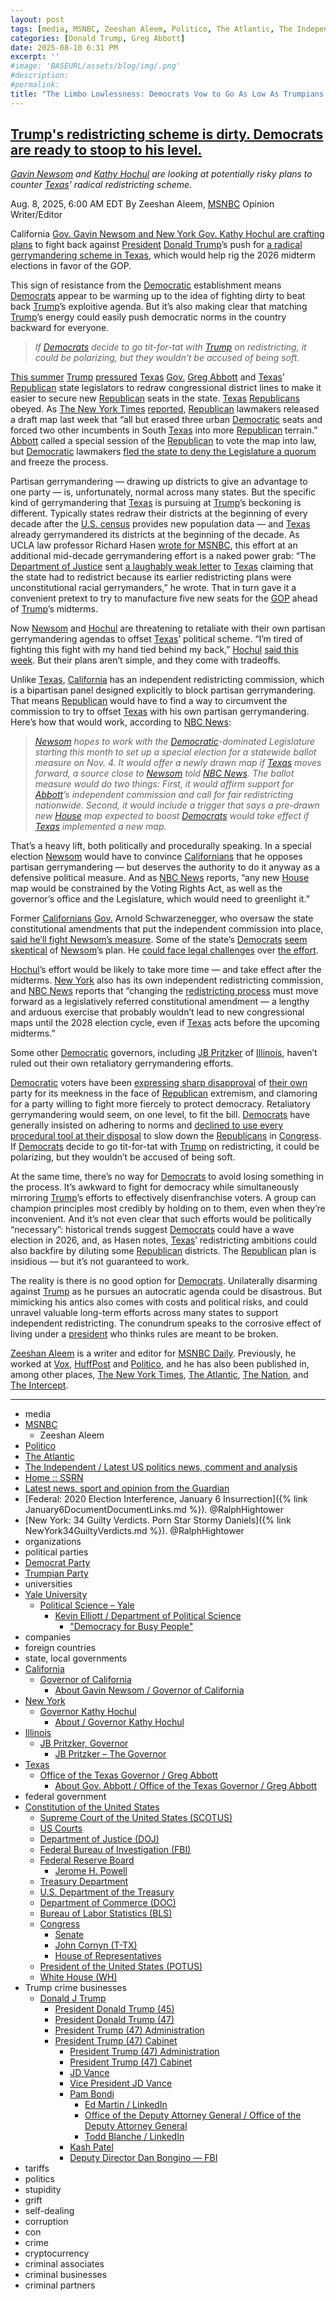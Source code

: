 ```yaml
---
layout: post
tags: [media, MSNBC, Zeeshan Aleem, Politico, The Atlantic, The Independent / Latest US politics news comment and analysis, Home  –  –  SSRN, Latest news sport and opinion from the Guardian, Federal –  2020 Election Interference January 6 Insurrection. @RalphHightower, New York –  34 Guilty Verdicts. Porn Star Stormy Daniels. @RalphHightower, organizations, political parties, Democrat Party, Trumpian Party, universities, Yale University, Political Science – Yale, Kevin Elliott / Department of Political Science, “Democracy for Busy People”, companies, foreign countries, state local governments, California, Governor of California, About Gavin Newsom / Governor of California, New York, Governor Kathy Hochul, About / Governor Kathy Hochul, Illinois, JB Pritzker Governor, JB Pritzker – The Governor, Texas, Office of the Texas Governor / Greg Abbott, About Gov. Abbott / Office of the Texas Governor / Greg Abbott, federal government, Constitution of the United States, Supreme Court of the United States (SCOTUS), US Courts, Department of Justice (DOJ), Federal Bureau of Investigation (FBI), Federal Reserve Board, Jerome H. Powell, Treasury Department, U.S. Department of the Treasury, Department of Commerce (DOC), Bureau of Labor Statistics (BLS), Congress, Senate, John Cornyn (T-TX), House of Representatives, President of the United States (POTUS), White House (WH), Trump crime businesses, Donald J Trump, President Donald Trump (45), President Donald Trump (47), President Trump (47) Administration, President Trump (47) Cabinet, President Trump (47) Administration, President Trump (47) Cabinet, JD Vance, Vice President JD Vance, Pam Bondi, Ed Martin / LinkedIn, Office of the Deputy Attorney General / Office of the Deputy Attorney General, Todd Blanche / LinkedIn, Kash Patel, Deputy Director Dan Bongino — FBI, tariffs, politics, stupidity, grift, self-dealing, corruption, con artist , crime, cryptocurrency, criminal associates, criminal businesses, criminal partners]
categories: [Donald Trump, Greg Abbott]
date: 2025-08-10 6:31 PM
excerpt: ''
#image: 'BASEURL/assets/blog/img/.png'
#description:
#permalink:
title: "The Limbo Lowlessness: Democrats Vow to Go As Low As Trumpians to Gain House Majority in 2026"
---
```



## [Trump's redistricting scheme is dirty. Democrats are ready to stoop to his level.](https://www.msnbc.com/opinion/msnbc-opinion/trump-texas-redistricting-democrats-california-newsom-hochul-rcna223530)

*[Gavin Newsom](https://www.gov.ca.gov/about/) and [Kathy Hochul](https://www.governor.ny.gov/) are looking at potentially risky plans to counter [Texas](https://www.texas.gov/)' radical redistricting scheme.*

Aug. 8, 2025, 6:00 AM EDT
By Zeeshan Aleem, [MSNBC](https://www.msnbc.com/) Opinion Writer/Editor

California [Gov. Gavin Newsom and New York Gov. Kathy Hochul are crafting plans](https://www.nbcnews.com/politics/2026-election/democrats-plans-redistricting-retaliate-texas-republicans-legal-rcna223128) to fight back against [President](https://www.whitehouse.gov/) [Donald Trump](https://www.donaldjtrump.com/)’s push for [a radical gerrymandering scheme in Texas](https://www.msnbc.com/opinion/msnbc-opinion/trump-texas-redistricting-map-congress-voters-rcna223094), which would help rig the 2026 midterm elections in favor of the GOP.

This sign of resistance from the [Democratic](https://www.democrats.org/) establishment means [Democrats](https://www.democrats.org/) appear to be warming up to the idea of fighting dirty to beat back [Trump](https://www.donaldjtrump.com/)’s exploitive agenda. But it’s also making clear that matching [Trump](https://www.donaldjtrump.com/)’s energy could easily push democratic norms in the country backward for everyone.

> *If [Democrats](https://www.democrats.org/) decide to go tit-for-tat with [Trump](https://www.donaldjtrump.com/) on redistricting, it could be polarizing, but they wouldn’t be accused of being soft.*

[This summer](https://www.nytimes.com/2025/06/09/us/politics/trump-texas-redistricting.html) [Trump](https://www.donaldjtrump.com/) [pressured](https://www.nytimes.com/2025/08/02/us/politics/texas-redistricting-democrats-republicans-midterms.html) [Texas](https://www.texas.gov/) [Gov.](https://gov.texas.gov/) [Greg Abbott](https://gov.texas.gov/governor-abbott) and [Texas](https://www.texas.gov/)’ [Republican](https://www.gop.com/) state legislators to redraw congressional district lines to make it easier to secure new [Republican](https://www.gop.com/) seats in the state. [Texas](https://www.texas.gov/) [Republicans](https://www.gop.com/) obeyed. As [The New York Times](https://www.nytimes.com/) [reported](https://www.nytimes.com/2025/08/02/us/politics/texas-redistricting-democrats-republicans-midterms.html), [Republican](https://www.gop.com/) lawmakers released a draft map last week that “all but erased three urban [Democratic](https://www.democrats.org/) seats and forced two other incumbents in South [Texas](https://www.texas.gov/) into more [Republican](https://www.gop.com/) terrain.” [Abbott](https://gov.texas.gov/governor-abbott) called a special session of the [Republican](https://www.gop.com/) to vote the map into law, but [Democratic](https://www.democrats.org/) lawmakers [fled the state to deny the Legislature a quorum](https://www.msnbc.com/rachel-maddow-show/maddowblog/texas-democrats-leave-state-hope-derail-republicans-radical-redistrict-rcna222836) and freeze the process.

Partisan gerrymandering — drawing up districts to give an advantage to one party — is, unfortunately, normal across many states. But the specific kind of gerrymandering that [Texas](https://www.texas.gov/) is pursuing at [Trump](https://www.donaldjtrump.com/)’s beckoning is different. Typically states redraw their districts at the beginning of every decade after the [U.S. census](https://www.census.gov/) provides new population data — and [Texas](https://www.texas.gov/) already gerrymandered its districts at the beginning of the decade. As UCLA law professor Richard Hasen [wrote for MSNBC](https://www.msnbc.com/opinion/msnbc-opinion/trump-texas-redistricting-map-congress-voters-rcna223094), this effort at an additional mid-decade gerrymandering effort is a naked power grab: “The [Department of Justice](https://www.justice.gov/) sent [a laughably weak letter](https://papers.ssrn.com/sol3/papers.cfm?abstract_id=5371287) to [Texas](https://www.texas.gov/) claiming that the state had to redistrict because its earlier redistricting plans were unconstitutional racial gerrymanders,” he wrote. That in turn gave it a convenient pretext to try to manufacture five new seats for the [GOP](https://www.gop.com/) ahead of [Trump](https://www.donaldjtrump.com/)’s midterms.

Now [Newsom](https://www.gov.ca.gov/about/) and [Hochul](https://www.governor.ny.gov/) are threatening to retaliate with their own partisan gerrymandering agendas to offset [Texas](https://www.texas.gov/)’ political scheme. “I’m tired of fighting this fight with my hand tied behind my back,” [Hochul](https://www.governor.ny.gov/) [said this week](https://www.politico.com/newsletters/new-york-playbook-pm/2025/08/04/hochul-tells-dems-to-play-dirty-00492129). But their plans aren’t simple, and they come with tradeoffs.

Unlike [Texas](https://www.texas.gov/), [California](https://www.ca.gov/) has an independent redistricting commission, which is a bipartisan panel designed explicitly to block partisan gerrymandering. That means [Republican](https://www.gop.com/) would have to find a way to circumvent the commission to try to offset [Texas](https://www.texas.gov/) with his own partisan gerrymandering. Here’s how that would work, according to [NBC News](https://www.nbcnews.com/):

> *[Newsom](https://www.gov.ca.gov/about/) hopes to work with the [Democratic](https://www.democrats.org/)-dominated Legislature starting this month to set up a special election for a statewide ballot measure on Nov. 4. It would offer a newly drawn map if [Texas](https://www.texas.gov/) moves forward, a source close to [Newsom](https://www.gov.ca.gov/about/) told [NBC News](https://www.nbcnews.com/). The ballot measure would do two things: First, it would affirm support for [Abbott](https://gov.texas.gov/governor-abbott)’s independent commission and call for fair redistricting nationwide. Second, it would include a trigger that says a pre-drawn new [House](https:/%www.house.gov/) map expected to boost [Democrats](https://www.democrats.org/) would take effect if [Texas](https://www.texas.gov/) implemented a new map.*

That’s a heavy lift, both politically and procedurally speaking. In a special election [Newsom](https://www.gov.ca.gov/about/) would have to convince [Californians](https://www.ca.gov/) that he opposes partisan gerrymandering — but deserves the authority to do it anyway as a defensive political measure. And as [NBC News](https://www.nbcnews.com/) reports, “any new [House](https://www.house.gov/) map would be constrained by the Voting Rights Act, as well as the governor’s office and the Legislature, which would need to greenlight it.”

Former [Californians](https://www.ca.gov/) [Gov.](https://www.gov.ca.gov%) Arnold Schwarzenegger, who oversaw the state constitutional amendments that put the independent commission into place, [said he’ll fight Newsom’s measure](https://www.politico.com/news/2025/08/04/schwarzenegger-newsom-redistricting-00493418). Some of the state’s [Democrats](https://www.democrats.org/) [seem skeptical](https://www.theguardian.com/us-news/2025/jul/17/california-newsom-texas-voter-maps) of [Newsom](https://www.gov.ca.gov/about/)’s plan. He [could face legal challenges](https://www.theguardian.com/us-news/2025/jul/17/california-newsom-texas-voter-maps) over [the effort](https://calmatters.org/politics/2025/07/gavin-newsom-redistricting/).

[Hochul](https://www.governor.ny.gov/)’s effort would be likely to take more time — and take effect after the midterms. [New York](https://www.ny.gov/) also has its own independent redistricting commission, and [NBC News](https://www.nbcnews.com/) reports that “changing the [redistricting process](https://www.nbcnews.com/politics/2026-election/new-york-democrats-unveil-decade-redistricting-scheme-targeting-future-rcna221811) must move forward as a legislatively referred constitutional amendment — a lengthy and arduous exercise that probably wouldn’t lead to new congressional maps until the 2028 election cycle, even if [Texas](https://www.texas.gov/) acts before the upcoming midterms.”

Some other [Democratic](https://www.democrats.org/) governors, including [JB Pritzker](https://gov.illinois.gov/about/the-governor.html) of [Illinois](https://www.illinois.gov/), haven’t ruled out their own retaliatory gerrymandering efforts.

[Democratic](https://www.democrats.org/) voters have been [expressing sharp disapproval](https://www.msnbc.com/opinion/msnbc-opinion/democrats-polls-approval-trump-schumer-rcna193431) of [their own](https://www.the-independent.com/news/world/americas/us-politics/jb-pritzker-gerrymandering-illinois-trump-b2802719.html) party for its meekness in the face of [Republican](https://www.gop.com/) extremism, and clamoring for a party willing to fight more fiercely to protect democracy. Retaliatory gerrymandering would seem, on one level, to fit the bill. [Democrats](https://www.democrats.org/) have generally insisted on adhering to norms and [declined to use every procedural tool at their disposal](https://www.msnbc.com/opinion/msnbc-opinion/senate-democrats-rules-trump-agenda-filibuster-rcna192147) to slow down the [Republicans](https://www.gop.com/) in [Congress](https://www.congress.gov/). If [Democrats](https://www.democrats.org/) decide to go tit-for-tat with [Trump](https://www.donaldjtrump.com/) on redistricting, it could be polarizing, but they wouldn’t be accused of being soft.

At the same time, there’s no way for [Democrats](https://www.democrats.org/) to avoid losing something in the process. It’s awkward to fight for democracy while simultaneously mirroring [Trump](https://www.donaldjtrump.com/)’s efforts to effectively disenfranchise voters. A group can champion principles most credibly by holding on to them, even when they’re inconvenient. And it’s not even clear that such efforts would be politically “necessary”: historical trends suggest [Democrats](https://www.democrats.org/) could have a wave election in 2026, and, as Hasen notes, [Texas](https://www.texas.gov/)’ redistricting ambitions could also backfire by diluting some [Republican](https://www.gop.com/) districts. The [Republican](https://www.gop.com/) plan is insidious — but it’s not guaranteed to work.

The reality is there is no good option for [Democrats](https://www.democrats.org/). Unilaterally disarming against [Trump](https://www.donaldjtrump.com/) as he pursues an autocratic agenda could be disastrous. But mimicking his antics also comes with costs and political risks, and could unravel valuable long-term efforts across many states to support independent redistricting. The conundrum speaks to the corrosive effect of living under a [president](https://www.whitehouse.gov/) who thinks rules are meant to be broken.

[Zeeshan Aleem](https://www.msnbc.com/author/zeeshan-aleem-ncpn1235332) is a writer and editor for [MSNBC Daily](https://www.msnbc.com/). Previously, he worked at [Vox](https://www.vox.com/), [HuffPost](https://www.huffpost.com/) and [Politico](https://www.politico.com/), and he has also been published in, among other places, [The New York Times](https://www.nytimes.com/), [The Atlantic](https://www.theatlantic.com/), [The Nation](https://www.thenation.com/), and [The Intercept](https://theintercept.com/).

----
- media
- [MSNBC](https://www.msnbc.com/)
    - Zeeshan Aleem
- [Politico](https://www.politico.com/)
- [The Atlantic](https://www.theatlantic.com/) 
- [The Independent / Latest US politics news, comment and analysis](https://www.independent.co.uk/)
- [Home :: SSRN](https://www.ssrn.com/index.cfm/en/)
- [Latest news, sport and opinion from the Guardian](https://www.theguardian.com/)
- [Federal: 2020 Election Interference, January 6 Insurrection]({% link January6DocumentDocumentLinks.md %}). @RalphHightower
- [New York: 34 Guilty Verdicts. Porn Star Stormy Daniels]({% link NewYork34GuiltyVerdicts.md %}). @RalphHightower
- organizations 
- political parties 
- [Democrat Party](https://www.democrats.org/)
- [Trumpian Party](https://www.gop.com/)
- universities 
- [Yale University](https://www.yale.edu/)
    - [Political Science – Yale](https://politicalscience.yale.edu/)
        - [Kevin Elliott / Department of Political Science](https://politicalscience.yale.edu/people/kevin-elliott)
            - ["Democracy for Busy People"](https://press.uchicago.edu/ucp/books/book/chicago/D/bo194847654.html)
- companies 
- foreign countries
- state, local governments
- [California](https://www.ca.gov/)
    - [Governor of California](https://www.gov.ca.gov/)
        - [About Gavin Newsom / Governor of California](https://www.gov.ca.gov/about/)
- [New York](https://www.ny.gov/)
    - [Governor Kathy Hochul](https://www.governor.ny.gov/)
        - [About / Governor Kathy Hochul](https://www.governor.ny.gov/about-governor-hochul)
- [Illinois](https://www.illinois.gov/)
    - [JB Pritzker, Governor](https://gov.illinois.gov/)
        - [JB Pritzker – The Governor](https://gov.illinois.gov/about/the-governor.html)
- [Texas](https://www.texas.gov/) 
    - [Office of the Texas Governor / Greg Abbott](https://gov.texas.gov/)
        - [About Gov. Abbott / Office of the Texas Governor / Greg Abbott](https://gov.texas.gov/governor-abbott)
- federal government 
- [Constitution of the United States](https://constitution.congress.gov/)
    - [Supreme Court of the United States (SCOTUS)](https://www.supremecourt.gov/)
    - [US Courts](https://www.uscourts.gov/)
    - [Department of Justice (DOJ)](https://www.justice.gov/)
    - [Federal Bureau of Investigation (FBI)](https://www.fbi.gov_)
    - [Federal Reserve Board](https://www.federalreserve.gov/)
        - [Jerome H. Powell](https://www.federalreserve.gov/aboutthefed/bios/board/powell.htm)
    - [Treasury Department](https://home.treasury.gov/)
    - [U.S. Department of the Treasury](https://home.treasury.gov/)
    - [Department of Commerce (DOC)](https://www.commerce.gov/)
    - [Bureau of Labor Statistics (BLS)](https://www.bls.gov/)
    - [Congress](https://www.congress.gov/)
        - [Senate](https://www.senate.gov/)
        - [John Cornyn (T-TX)](https://www.cornyn.senate.gov/)
        - [House of Representatives](https://www.house.gov/)
    - [President of the United States (POTUS)](https://www.whitehouse.gov/)
    - [White House (WH)](https://www.whitehouse.gov/)
- Trump crime businesses 
    - [Donald J Trump](https://www.donaldjtrump.com/)
         - [President Donald Trump (45)](https://trumpwhitehouse.archives.gov/)
        - [President Donald Trump (47)](https://www.whitehouse.gov/administration/donald-j-trump/)
        - [President Trump (47) Administration](https://www.whitehouse.gov/administration/)
        - [President Trump (47) Cabinet](https://www.whitehouse.gov/administration/the-cabinet/)
            - [President Trump (47) Administration](https://www.whitehouse.gov/administration/)
            - [President Trump (47) Cabinet](https://www.whitehouse.gov/administration/the-cabinet/)
            - [JD Vance](https://www.linkedin.com/in/jd-vance-770a9047/)
            - [Vice President JD Vance](https://www.whitehouse.gov/administration/jd-vance/)
            - [Pam Bondi](https://www.justice.gov/ag/staff-profile/meet-attorney-general)
                - [Ed Martin / LinkedIn](https://www.linkedin.com/in/edmartinjr/)
                - [Office of the Deputy Attorney General / Office of the Deputy Attorney General](https://www.justice.gov/dag)
                - [Todd Blanche / LinkedIn](https://www.linkedin.com/in/toddblanche/)
            - [Kash Patel](https://www.fbi.gov/about/leadership-and-structure/director-patel)
            - [Deputy Director Dan Bongino — FBI](https://www.fbi.gov/about/leadership-and-structure/deputy-director-dan-bongino)
- tariffs
- politics
- stupidity
- grift
- self-dealing
- corruption
- con
- crime
- cryptocurrency 
- criminal associates
- criminal businesses
- criminal partners
